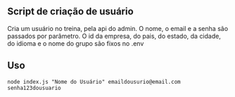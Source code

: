 ## Script de criação de usuário

Cria um usuário no treina, pela api do admin. O nome, o email e a senha são passados por parâmetro. O id da empresa, do pais, do estado, da cidade, do idioma e o nome do grupo são fixos no .env

## Uso

```
node index.js "Nome do Usuário" emaildousurio@email.com senha123dousuario
```